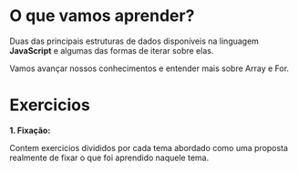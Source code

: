 # O que vamos aprender?

Duas das principais estruturas de dados disponíveis na linguagem **JavaScript** e algumas das formas de iterar sobre elas.

Vamos avançar nossos conhecimentos e entender mais sobre Array e For.
# Exercicios

**1. Fixação:**

Contem exercicios divididos por cada tema abordado como uma proposta realmente de fixar o que foi aprendido naquele tema.